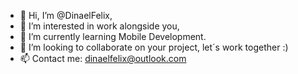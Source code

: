 - 👋 Hi, I’m @DinaelFelix,
- 👀 I’m interested in work alongside you,
- 🌱 I’m currently learning Mobile Development.
- 💞️ I’m looking to collaborate on your project, let´s work together :)
- 📫 Contact me: dinaelfelix@outlook.com

<!---
DinaelFelix/DinaelFelix is a ✨ special ✨ repository because its `README.md` (this file) appears on your GitHub profile.
You can click the Preview link to take a look at your changes.
--->
